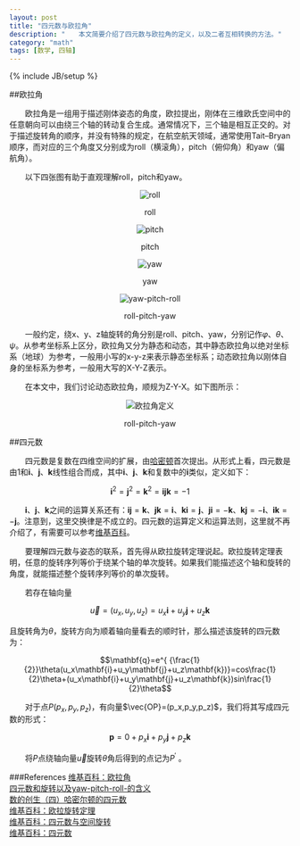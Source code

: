```yaml
---
layout: post
title: "四元数与欧拉角"
description: "　　本文简要介绍了四元数与欧拉角的定义，以及二者互相转换的方法。"
category: "math"
tags: [数学, 四轴]
---
```

{% include JB/setup %}

##欧拉角

　　欧拉角是一组用于描述刚体姿态的角度，欧拉提出，刚体在三维欧氏空间中的任意朝向可以由绕三个轴的转动复合生成。通常情况下，三个轴是相互正交的。对于描述旋转角的顺序，并没有特殊的规定，在航空航天领域，通常使用Tait–Bryan顺序，而对应的三个角度又分别成为roll（横滚角），pitch（俯仰角）和yaw（偏航角）。

　　以下四张图有助于直观理解roll，pitch和yaw。

<center><img src="{{site.img_path}}/opengl_roll.gif" alt="roll"/><p>roll</p></center>

<center><img src="{{site.img_path}}/opengl_pitch.gif" alt="pitch"/><p>pitch</p></center>

<center><img src="{{site.img_path}}/opengl_yaw.gif" alt="yaw"/><p>yaw</p></center>

<center><img src="{{site.img_path}}/opengl_yaw_pitch_roll.png" alt="yaw-pitch-roll"/><p>roll-pitch-yaw</p></center>

　　一般约定，绕x、y、z轴旋转的角分别是roll、pitch、yaw，分别记作$\varphi$、$\theta$、$\psi$。从参考坐标系上区分，欧拉角又分为静态和动态，其中静态欧拉角以绝对坐标系（地球）为参考，一般用小写的x-y-z来表示静态坐标系；动态欧拉角以刚体自身的坐标系为参考，一般用大写的X-Y-Z表示。

　　在本文中，我们讨论动态欧拉角，顺规为Z-Y-X。如下图所示：

<center><img src="{{site.img_path}}/Taitbrianzyx.png" alt="欧拉角定义"/><p>roll-pitch-yaw</p></center>

##四元数

　　四元数是复数在四维空间的扩展，由[哈密顿](http://zh.wikipedia.org/wiki/%E5%A8%81%E5%BB%89%C2%B7%E7%9B%A7%E9%9B%B2%C2%B7%E5%93%88%E5%AF%86%E9%A0%93)首次提出。从形式上看，四元数是由$1$和$\mathbf{i}$、$\mathbf{j}$、$\mathbf{k}$线性组合而成，其中$\mathbf{i}$、$\mathbf{j}$、$\mathbf{k}$和复数中的$\mathbf{i}$类似，定义如下：

$$\mathbf{i}^2=\mathbf{j}^2=\mathbf{k}^2=\mathbf{ijk}=-1$$

　　$\mathbf{i}$、$\mathbf{j}$、$\mathbf{k}$之间的运算关系还有：$\mathbf{ij}=\mathbf{k}$、$\mathbf{jk}=\mathbf{i}$、$\mathbf{ki}=\mathbf{j}$、$\mathbf{ji}=-\mathbf{k}$、$\mathbf{kj}=-\mathbf{i}$、$\mathbf{ik}=-\mathbf{j}$。注意到，这里交换律是不成立的。四元数的运算定义和运算法则，这里就不再介绍了，有需要可以参考[维基百科](http://en.wikipedia.org/wiki/Quaternion)。

　　要理解四元数与姿态的联系，首先得从欧拉旋转定理说起。欧拉旋转定理表明，任意的旋转序列等价于绕某个轴的单次旋转。如果我们能描述这个轴和旋转的角度，就能描述整个旋转序列等价的单次旋转。

　　若存在轴向量

$$\vec u=(u_x,u_y,u_z)=u_x\mathbf{i}+u_y\mathbf{j}+u_z\mathbf{k}$$

且旋转角为$\theta$，旋转方向为顺着轴向量看去的顺时针，那么描述该旋转的四元数为：

$$\mathbf{q}=e^{ {\frac{1}{2}}\theta(u_x\mathbf{i}+u_y\mathbf{j}+u_z\mathbf{k})}=cos\frac{1}{2}\theta+(u_x\mathbf{i}+u_y\mathbf{j}+u_z\mathbf{k})sin\frac{1}{2}\theta$$

　　对于点$P(p_x,p_y,p_z)$，有向量$\vec{OP}=(p_x,p_y,p_z)$，我们将其写成四元数的形式：

$$\mathbf{p}=0+p_x\mathbf{i}+p_y\mathbf{j}+p_z\mathbf{k}$$

　　将$P$点绕轴向量$\vec u$旋转$\theta$角后得到的点记为$P^'$ 。

###References
[维基百科：欧拉角](http://en.wikipedia.org/wiki/Euler_angles)  
[四元数和旋转以及yaw-pitch-roll-的含义](http://www.wy182000.com/2012/07/17/quaternion%E5%9B%9B%E5%85%83%E6%95%B0%E5%92%8C%E6%97%8B%E8%BD%AC%E4%BB%A5%E5%8F%8Ayaw-pitch-roll-%E7%9A%84%E5%90%AB%E4%B9%89/)  
[数的创生（四）哈密尔顿的四元数](http://songshuhui.net/archives/69990)  
[维基百科：欧拉旋转定理](http://en.wikipedia.org/wiki/Euler%27s_rotation_theorem)  
[维基百科：四元数与空间旋转](http://en.wikipedia.org/wiki/Quaternions_and_spatial_rotation)  
[维基百科：四元数](http://en.wikipedia.org/wiki/Quaternion)  
